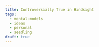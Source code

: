 ```yaml
---
title: Controversially True in Hindsight
tags:
  - mental-models
  - ideas
  - personal
  - seedling
draft: true
---
```

